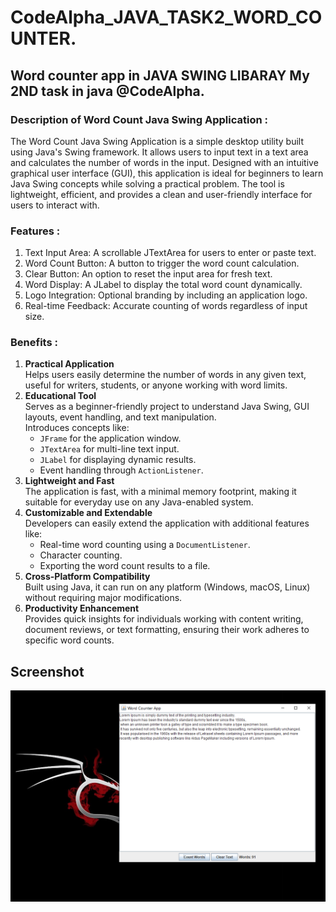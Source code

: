 # CodeAlpha_JAVA_TASK2_WORD_COUNTER.
<h2> Word counter app in JAVA SWING LIBARAY My 2ND task in java @CodeAlpha. </h2>
<h3> Description of Word Count Java Swing Application : </h3>
The Word Count Java Swing Application is a simple desktop utility built using Java's Swing framework. It allows users to input text in a text area and calculates the number of words in the input. Designed with an intuitive graphical user interface (GUI), this application is ideal for beginners to learn Java Swing concepts while solving a practical problem. The tool is lightweight, efficient, and provides a clean and user-friendly interface for users to interact with.

<h3>Features : </h3>
<ol> 
<li>Text Input Area: A scrollable JTextArea for users to enter or paste text.</li>
<li>Word Count Button: A button to trigger the word count calculation.</li>
<li>Clear Button: An option to reset the input area for fresh text.</li>
<li>Word Display: A JLabel to display the total word count dynamically.</li>
<li>Logo Integration: Optional branding by including an application logo.</li>
<li>Real-time Feedback: Accurate counting of words regardless of input size.</li>
</ol>
  <h3> Benefits : </h3>
<ol>
    <li>
        <strong>Practical Application</strong><br>
        Helps users easily determine the number of words in any given text, useful for writers, students, or anyone working with word limits.
    </li>
    <li>
        <strong>Educational Tool</strong><br>
        Serves as a beginner-friendly project to understand Java Swing, GUI layouts, event handling, and text manipulation.<br>
        Introduces concepts like:
        <ul>
            <li><code>JFrame</code> for the application window.</li>
            <li><code>JTextArea</code> for multi-line text input.</li>
            <li><code>JLabel</code> for displaying dynamic results.</li>
            <li>Event handling through <code>ActionListener</code>.</li>
        </ul>
    </li>
    <li>
        <strong>Lightweight and Fast</strong><br>
        The application is fast, with a minimal memory footprint, making it suitable for everyday use on any Java-enabled system.
    </li>
    <li>
        <strong>Customizable and Extendable</strong><br>
        Developers can easily extend the application with additional features like:
        <ul>
            <li>Real-time word counting using a <code>DocumentListener</code>.</li>
            <li>Character counting.</li>
            <li>Exporting the word count results to a file.</li>
        </ul>
    </li>
    <li>
        <strong>Cross-Platform Compatibility</strong><br>
        Built using Java, it can run on any platform (Windows, macOS, Linux) without requiring major modifications.
    </li>
    <li>
        <strong>Productivity Enhancement</strong><br>
        Provides quick insights for individuals working with content writing, document reviews, or text formatting, ensuring their work adheres to specific word counts.
    </li>
</ol>

## Screenshot
![Word Counter Application Screenshot](screenshot-1.PNG)


 
